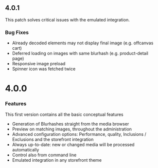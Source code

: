 ## 4.0.1

This patch solves critical issues with the emulated integration.

### Bug Fixes

- Already decoded elements may not display final image (e.g. offcanvas cart)
- Deferred loading on images with same blurhash (e.g. product-detail page)
- Responsive image preload
- Spinner icon was fetched twice
 

# 4.0.0

### Features

This first version contains all the basic conceptual features

- Generation of Blurhashes straight from the media browser
- Preview on matching images, throughout the administration
- Advanced configuration options: Performance, quality, Inclusions / Exclusions and the storefront integration
- Always up-to-date: new or changed media will be processed automatically
- Control also from command line
- Emulated integration in any storefront theme
